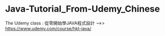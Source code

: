 # Java-Tutorial_From-Udemy_Chinese

The Udemy class : 從零開始學JAVA程式設計 -->> https://www.udemy.com/course/hkt-java/
